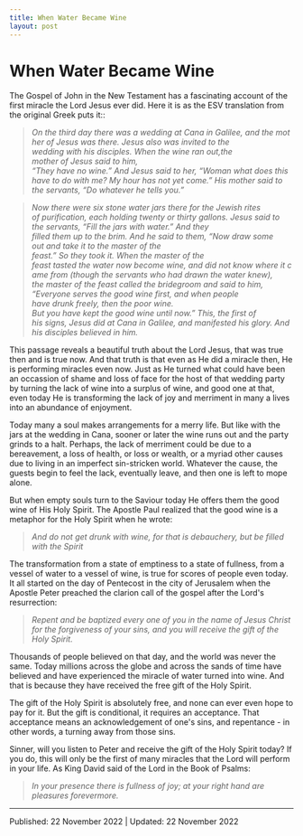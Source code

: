 ```yaml
---
title: When Water Became Wine
layout: post
---
```





# When Water Became Wine

The Gospel of John in the New Testament has a fascinating account of the first miracle the Lord Jesus ever did. Here it is as the ESV translation from the original Greek puts it::

>*On the third day there was a wedding at Cana in Galilee, and the mother of Jesus was there. Jesus also was invited to the wedding with his disciples. When the wine ran out,the mother of Jesus said to him, “They have no wine.” And Jesus said to her, “Woman what does this have to do with me? My hour has not yet come.” His mother said to the servants, “Do whatever he tells you.”*

>*Now there were six stone water jars there for the Jewish rites of purification, each holding twenty or thirty gallons. Jesus said to the servants, “Fill the jars with water.” And they filled them up to the brim. And he said to them, “Now draw some out and take it to the master of the feast.” So they took it. When the master of the feast tasted the water now become wine, and did not know where it came from (though the servants who had drawn the water knew), the master of the feast called the bridegroom and said to him, “Everyone serves the good wine first, and when people have drunk freely, then the poor wine. But you have kept the good wine until now.” This, the first of his signs, Jesus did at Cana in Galilee, and manifested his glory. And his disciples believed in him.*

This passage reveals a beautiful truth about the Lord Jesus, that was true then and is true now. And that truth is that even as He did a miracle then, He is performing miracles even now. Just as He turned what could have been an occassion of shame and loss of face for the host of that wedding party by turning the lack of wine into a surplus of wine, and good one at that, even today He is transforming the lack of joy and merriment in many a lives into an abundance of enjoyment.

Today many a soul makes arrangements for a merry life. But like with the jars at the wedding in Cana, sooner or later the wine runs out and the party grinds to a halt. Perhaps, the lack of merriment could be due to a bereavement, a loss of health, or loss or wealth, or a myriad other causes due to living in an imperfect sin-stricken world. Whatever the cause, the guests begin to feel the lack, eventually leave, and then one is left to mope alone.

But when empty souls turn to the Saviour today He offers them the good wine of His Holy Spirit. The Apostle Paul realized that the good wine is a metaphor for the Holy Spirit when he wrote: 
>*And do not get drunk with wine, for that is debauchery, but be filled with the Spirit* 

The transformation from a state of emptiness to a state of fullness, from a vessel of water to a vessel of wine, is true for scores of people even today. It all started on the day of Pentecost in the city of Jerusalem when the Apostle Peter preached the clarion call of the gospel after the Lord's resurrection:
 >*Repent and be baptized every one of you in the name of Jesus Christ for the forgiveness of your sins, and you will receive the gift of the Holy Spirit.* 

Thousands of people believed on that day, and the world was never the same. Today millions across the globe and across the sands of time have believed and have experienced the miracle of water turned into wine. And that is because they have received the free gift of the Holy Spirit.

The gift of the Holy Spirit is absolutely free, and none can ever even hope to pay for it. But the gift is conditional, it requires an acceptance. That acceptance means an acknowledgement of one's sins, and repentance - in other words, a turning away from those sins. 

Sinner, will you listen to Peter and receive the gift of the Holy Spirit today? If you do, this will only be the first of many miracles that the Lord will perform in your life. As King David said of the Lord in the Book of Psalms: 
>*In your presence there is fullness of joy; at your right hand are pleasures forevermore.* 

---------------------
Published: 22 November 2022 | Updated: 22 November 2022


